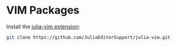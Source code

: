 # VIM Packages

Install the [julia-vim extension](https://github.com/JuliaEditorSupport/julia-vim):

```bash
git clone https://github.com/JuliaEditorSupport/julia-vim.git 
```

